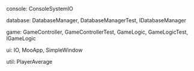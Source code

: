 console:
    ConsoleSystemIO

database:
    DatabaseManager,
    DatabaseManagerTest,
    IDatabaseManager

game:
    GameController,
    GameControllerTest,
    GameLogic,
    GameLogicTest,
    IGameLogic

ui:
    IO,
    MooApp,
    SimpleWindow

util:
    PlayerAverage
